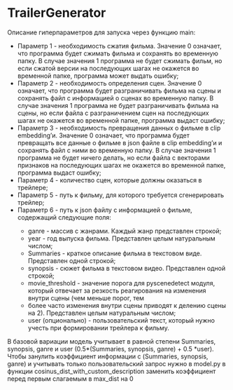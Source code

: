 # TrailerGenerator
Описание гиперпараметров для запуска через функцию main:
<ul>
<li>Параметр 1 - необходимость сжатия фильма. Значение 0 означает, что программа будет сжимать фильма и сохранять во временную папку. В случае значения 1 программа не будет сжимать фильм, но если сжатой версии на последующих шагах не окажется во временной папке, программа может выдать ошибку;</li>
<li>Параметр 2 - необходимость определения сцен. Значение 0 означает, что программа будет разграничивать фильма на сцены и сохранять файл с информацией о сценах во временную папку. В случае значения 1 программа не будет разграничивать фильма на сцены, но если файла с разграничением сцен на последующих шагах не окажется во временной папке, программа выдаст ошибку;</li>
<li>Параметр 3 - необходимость превращения данных о фильме в clip embedding’и. Значение 0 означает, что программа будет превращать все данные о фильме в json файле в clip embedding’и и сохранять файл с ними во временную папку. В случае значения 1 программа не будет ничего делать, но если файла с векторами признаков на последующих шагах не окажется во временной папке, программа выдаст ошибку;</li>
<li>Параметр 4 - количество сцен, которые должны оказаться в трейлере;</li>
<li>Параметр 5 - путь к фильму, для которого требуется сгенерировать трейлер;</li>
<li>Параметр 6 - путь к json файлу с информацией о фильме, содержащий следующие поля:</li>
<ul>
<li>ganre - массив с жанрами. Каждый жанр представлен строкой;</li>
<li>year - год выпуска фильма. Представлен целым натуральным числом;</li>
<li>Summaries - краткое описание фильма в текстовом виде. Представлен одной строкой;</li>
<li>synopsis - сюжет фильма в текстовом видео. Представлен одной строкой;</li>
<li>movie_threshold - значение порога для pyscenedetect модуля, который отвечает за резкость реагирования на изменения внутри сцены (чем меньше порог, тем <li>более часто изменения внутри сцены приводят к делению сцены на 2). Представлен целым натуральным числом;</li>
<li>user (опционально) - пользовательский текст, который нужно учесть при формировании трейлера к фильму.</li>
</ul>
</ul>

В базовой вариации модель учитывает в равной степени Summaries, synopsis, ganre и user (0.5*(Summaries, synopsis, ganre) + 0.5 *user).</br>
Чтобы занулить коэффициент информации с (Summaries, synopsis, ganre) и учитывать только пользовательский запрос нужно в model.py в функции cosinus_dist_with_custom_description заменить коэффициент перед первым слагаемым в max_dist на 0
